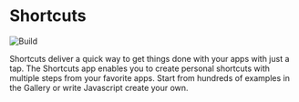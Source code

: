 # Shortcuts

![Build](https://github.com/GalaxyIT/Shortcuts/workflows/Build/badge.svg)

Shortcuts deliver a quick way to get things done with your apps with just a tap. 
The Shortcuts app enables you to create personal shortcuts with multiple steps from your favorite apps. 
Start from hundreds of examples in the Gallery or write Javascript create your own.
